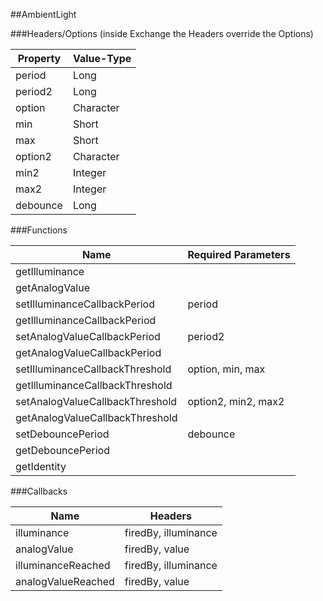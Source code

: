 ##AmbientLight


###Headers/Options (inside Exchange the Headers override the Options)


| Property             | Value-Type                              |
|----------------------|-----------------------------------------|
|               period |       Long |
|              period2 |       Long |
|               option |  Character |
|                  min |      Short |
|                  max |      Short |
|              option2 |  Character |
|                 min2 |    Integer |
|                 max2 |    Integer |
|             debounce |       Long |



###Functions

| Name                 | Required Parameters                      |
|----------------------|------------------------------------------|
|       getIlluminance |                                          |
|       getAnalogValue |                                          |
| setIlluminanceCallbackPeriod |                                   period |
| getIlluminanceCallbackPeriod |                                          |
| setAnalogValueCallbackPeriod |                                  period2 |
| getAnalogValueCallbackPeriod |                                          |
| setIlluminanceCallbackThreshold |                         option, min, max |
| getIlluminanceCallbackThreshold |                                          |
| setAnalogValueCallbackThreshold |                      option2, min2, max2 |
| getAnalogValueCallbackThreshold |                                          |
|    setDebouncePeriod |                                 debounce |
|    getDebouncePeriod |                                          |
|          getIdentity |                                          |




###Callbacks

| Name                 | Headers                                  |
|----------------------|------------------------------------------|
|          illuminance |                     firedBy, illuminance |
|          analogValue |                           firedBy, value |
|   illuminanceReached |                     firedBy, illuminance |
|   analogValueReached |                           firedBy, value |


